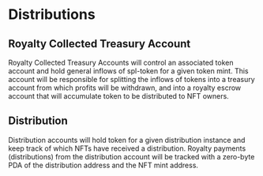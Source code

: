# Distributions

## Royalty Collected Treasury Account
Royalty Collected Treasury Accounts will control an associated token account and hold general inflows of spl-token for a given token mint. This account will be responsible for splitting the inflows of tokens into a treasury account from which profits will be withdrawn, and into a royalty escrow account that will accumulate token to be distributed to NFT owners.

## Distribution
Distribution accounts will hold token for a given distribution instance and keep track of which NFTs have received a distribution. Royalty payments (distributions) from the distribution account will be tracked with a zero-byte PDA of the distribution address and the NFT mint address.